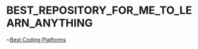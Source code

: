 # BEST_REPOSITORY_FOR_ME_TO_LEARN_ANYTHING

~[Best Coding Platforms](coding_platforms.md "Best Coding Platforms")
